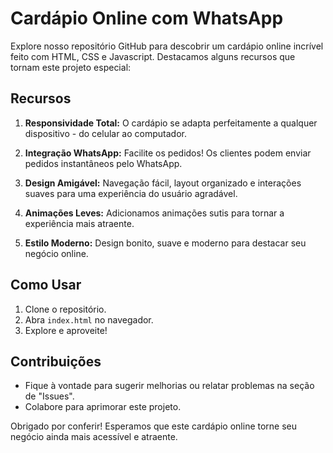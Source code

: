 # Cardápio Online com WhatsApp

Explore nosso repositório GitHub para descobrir um cardápio online incrível feito com HTML, CSS e Javascript. Destacamos alguns recursos que tornam este projeto especial:

## Recursos

1. **Responsividade Total:** O cardápio se adapta perfeitamente a qualquer dispositivo - do celular ao computador.

2. **Integração WhatsApp:** Facilite os pedidos! Os clientes podem enviar pedidos instantâneos pelo WhatsApp.

3. **Design Amigável:** Navegação fácil, layout organizado e interações suaves para uma experiência do usuário agradável.

4. **Animações Leves:** Adicionamos animações sutis para tornar a experiência mais atraente.

5. **Estilo Moderno:** Design bonito, suave e moderno para destacar seu negócio online.

## Como Usar

1. Clone o repositório.
2. Abra `index.html` no navegador.
3. Explore e aproveite!

## Contribuições

- Fique à vontade para sugerir melhorias ou relatar problemas na seção de "Issues".
- Colabore para aprimorar este projeto.

Obrigado por conferir! Esperamos que este cardápio online torne seu negócio ainda mais acessível e atraente.
